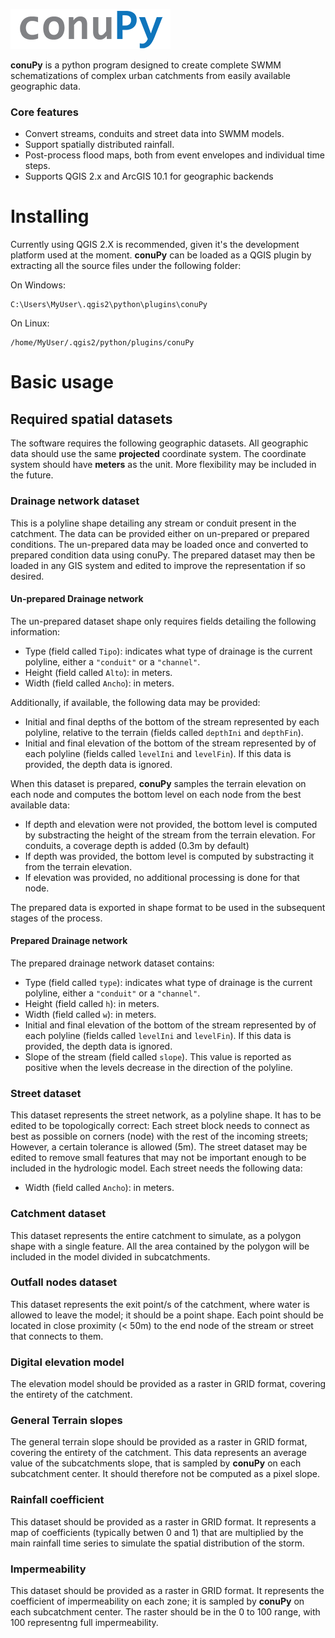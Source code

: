 ![alt text](https://github.com/esteldunedain/conupy/blob/master/logo-sm.png?raw=true)

**conuPy** is a python program designed to create complete SWMM schematizations of complex urban catchments from easily available geographic data.

### Core features
- Convert streams, conduits and street data into SWMM models.
- Support spatially distributed rainfall.
- Post-process flood maps, both from event envelopes and individual time steps.
- Supports QGIS 2.x and ArcGIS 10.1 for geographic backends

# Installing
Currently using QGIS 2.X is recommended, given it's the development platform used at the moment. **conuPy** can be loaded as a QGIS plugin by extracting all the source files under the following folder:

On Windows:

```
C:\Users\MyUser\.qgis2\python\plugins\conuPy
```

On Linux:

```
/home/MyUser/.qgis2/python/plugins/conuPy
```

# Basic usage

## Required spatial datasets
The software requires the following geographic datasets. All geographic data should use the same **projected** coordinate system. The coordinate system should have **meters** as the unit. More flexibility may be included in the future.

### Drainage network dataset
This is a polyline shape detailing any stream or conduit present in the catchment. The data can be provided either on un-prepared or prepared conditions. The un-prepared data may be loaded once and converted to prepared condition data using conuPy. The prepared dataset may then be loaded in any GIS system and edited to improve the representation if so desired.

#### Un-prepared Drainage network
The un-prepared dataset shape only requires fields detailing the following information:
- Type (field called `Tipo`): indicates what type of drainage is the current polyline, either a `"conduit"` or a `"channel"`.
- Height (field called `Alto`): in meters.
- Width (field called `Ancho`): in meters.

Additionally, if available, the following data may be provided:
- Initial and final depths of the bottom of the stream represented by each polyline, relative to the terrain (fields called `depthIni` and `depthFin`).
- Initial and final elevation of the bottom of the stream represented by of each polyline (fields called `levelIni` and `levelFin`). If this data is provided, the depth data is ignored.

When this dataset is prepared, **conuPy** samples the terrain elevation on each node and computes the bottom level on each node from the best available data:
- If depth and elevation were not provided, the bottom level is computed by substracting the height of the stream from the terrain elevation. For conduits, a coverage depth is added (0.3m by default)
- If depth was provided, the bottom level is computed by substracting it from the terrain elevation.
- If elevation was provided, no additional processing is done for that node.

The prepared data is exported in shape format to be used in the subsequent stages of the process.

#### Prepared Drainage network
The prepared drainage network dataset contains:
- Type (field called `type`): indicates what type of drainage is the current polyline, either a `"conduit"` or a `"channel"`.
- Height (field called `h`): in meters.
- Width (field called `w`): in meters.
- Initial and final elevation of the bottom of the stream represented by of each polyline (fields called `levelIni` and `levelFin`). If this data is provided, the depth data is ignored.
- Slope of the stream (field called `slope`). This value is reported as positive when the levels decrease in the direction of the polyline.

### Street dataset
This dataset represents the street network, as a polyline shape. It has to be edited to be topologically correct: Each street block needs to connect as best as possible on corners (node) with the rest of the incoming streets; However, a certain tolerance is allowed (5m). The street dataset may be edited to remove small features that may not be important enough to be included in the hydrologic model. Each street needs the following data:
- Width (field called `Ancho`): in meters.

### Catchment dataset
This dataset represents the entire catchment to simulate, as a polygon shape with a single feature. All the area contained by the polygon will be included in the model divided in subcatchments.

### Outfall nodes dataset
This dataset represents the exit point/s of the catchment, where water is allowed to leave the model; it should be a point shape. Each point should be located in close proximity (< 50m) to the end node of the stream or street that connects to them.

### Digital elevation model
The elevation model should be provided as a raster in GRID format, covering the entirety of the catchment.

### General Terrain slopes
The general terrain slope should be provided as a raster in GRID format, covering the entirety of the catchment. This data represents an average value of the subcatchments slope, that is sampled by **conuPy** on each subcatchment center. It should therefore not be computed as a pixel slope.

### Rainfall coefficient
This dataset should be provided as a raster in GRID format. It represents a map of coefficients (typically betwen 0 and 1) that are multiplied by the main rainfall time series to simulate the spatial distribution of the storm.

### Impermeability
This dataset should be provided as a raster in GRID format. It represents the coefficient of impermeability on each zone; it is sampled by **conuPy** on each subcatchment center. The raster should be in the 0 to 100 range, with 100 representng full impermeability.